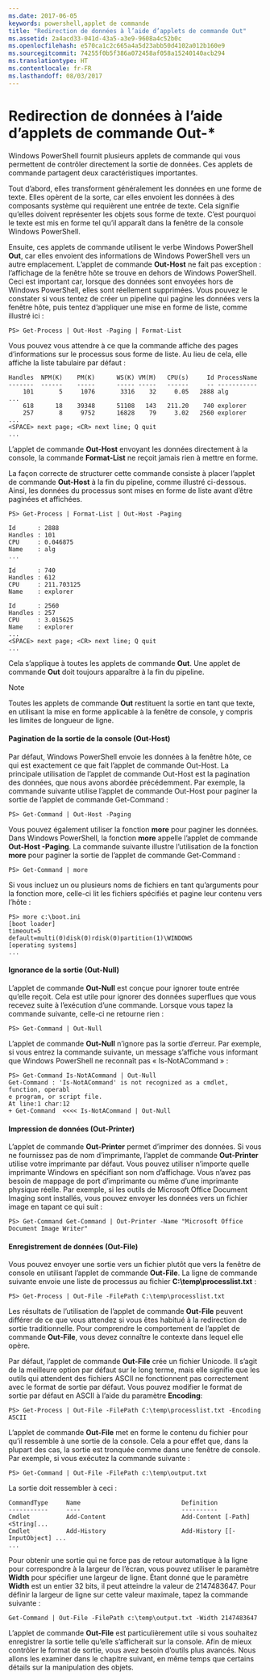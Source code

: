 ```yaml
---
ms.date: 2017-06-05
keywords: powershell,applet de commande
title: "Redirection de données à l’aide d’applets de commande Out"
ms.assetid: 2a4acd33-041d-43a5-a3e9-9608a4c52b0c
ms.openlocfilehash: e570ca1c2c665a4a5d23abb50d4102a012b160e9
ms.sourcegitcommit: 74255f0b5f386a072458af058a15240140acb294
ms.translationtype: HT
ms.contentlocale: fr-FR
ms.lasthandoff: 08/03/2017
---
```

# <a name="redirecting-data-with-out--cmdlets"></a>Redirection de données à l’aide d’applets de commande Out-\*
Windows PowerShell fournit plusieurs applets de commande qui vous permettent de contrôler directement la sortie de données. Ces applets de commande partagent deux caractéristiques importantes.

Tout d’abord, elles transforment généralement les données en une forme de texte. Elles opèrent de la sorte, car elles envoient les données à des composants système qui requièrent une entrée de texte. Cela signifie qu’elles doivent représenter les objets sous forme de texte. C’est pourquoi le texte est mis en forme tel qu’il apparaît dans la fenêtre de la console Windows PowerShell.

Ensuite, ces applets de commande utilisent le verbe Windows PowerShell **Out**, car elles envoient des informations de Windows PowerShell vers un autre emplacement. L’applet de commande **Out-Host** ne fait pas exception : l’affichage de la fenêtre hôte se trouve en dehors de Windows PowerShell. Ceci est important car, lorsque des données sont envoyées hors de Windows PowerShell, elles sont réellement supprimées. Vous pouvez le constater si vous tentez de créer un pipeline qui pagine les données vers la fenêtre hôte, puis tentez d’appliquer une mise en forme de liste, comme illustré ici :

```
PS> Get-Process | Out-Host -Paging | Format-List
```

Vous pouvez vous attendre à ce que la commande affiche des pages d’informations sur le processus sous forme de liste. Au lieu de cela, elle affiche la liste tabulaire par défaut :

```
Handles  NPM(K)    PM(K)      WS(K) VM(M)   CPU(s)     Id ProcessName
-------  ------    -----      ----- -----   ------     -- -----------
    101       5     1076       3316    32     0.05   2888 alg
...
    618      18    39348      51108   143   211.20    740 explorer
    257       8     9752      16828    79     3.02   2560 explorer
...
<SPACE> next page; <CR> next line; Q quit
...
```

L’applet de commande **Out-Host** envoyant les données directement à la console, la commande **Format-List** ne reçoit jamais rien à mettre en forme.

La façon correcte de structurer cette commande consiste à placer l’applet de commande **Out-Host** à la fin du pipeline, comme illustré ci-dessous. Ainsi, les données du processus sont mises en forme de liste avant d’être paginées et affichées.

```
PS> Get-Process | Format-List | Out-Host -Paging

Id      : 2888
Handles : 101
CPU     : 0.046875
Name    : alg
...

Id      : 740
Handles : 612
CPU     : 211.703125
Name    : explorer

Id      : 2560
Handles : 257
CPU     : 3.015625
Name    : explorer
...
<SPACE> next page; <CR> next line; Q quit
...
```

Cela s’applique à toutes les applets de commande **Out**. Une applet de commande **Out** doit toujours apparaître à la fin du pipeline.

> [!NOTE]
> Toutes les applets de commande **Out** restituent la sortie en tant que texte, en utilisant la mise en forme applicable à la fenêtre de console, y compris les limites de longueur de ligne.

#### <a name="paging-console-output-out-host"></a>Pagination de la sortie de la console (Out-Host)
Par défaut, Windows PowerShell envoie les données à la fenêtre hôte, ce qui est exactement ce que fait l’applet de commande Out-Host. La principale utilisation de l’applet de commande Out-Host est la pagination des données, que nous avons abordée précédemment. Par exemple, la commande suivante utilise l’applet de commande Out-Host pour paginer la sortie de l’applet de commande Get-Command :

```
PS> Get-Command | Out-Host -Paging
```

Vous pouvez également utiliser la fonction **more** pour paginer les données. Dans Windows PowerShell, la fonction **more** appelle l’applet de commande **Out-Host -Paging**. La commande suivante illustre l’utilisation de la fonction **more** pour paginer la sortie de l’applet de commande Get-Command :

```
PS> Get-Command | more
```

Si vous incluez un ou plusieurs noms de fichiers en tant qu’arguments pour la fonction more, celle-ci lit les fichiers spécifiés et pagine leur contenu vers l’hôte :

```
PS> more c:\boot.ini
[boot loader]
timeout=5
default=multi(0)disk(0)rdisk(0)partition(1)\WINDOWS
[operating systems]
...
```

#### <a name="discarding-output-out-null"></a>Ignorance de la sortie (Out-Null)
L’applet de commande **Out-Null** est conçue pour ignorer toute entrée qu’elle reçoit. Cela est utile pour ignorer des données superflues que vous recevez suite à l’exécution d’une commande. Lorsque vous tapez la commande suivante, celle-ci ne retourne rien :

```
PS> Get-Command | Out-Null
```

L’applet de commande **Out-Null** n’ignore pas la sortie d’erreur. Par exemple, si vous entrez la commande suivante, un message s’affiche vous informant que Windows PowerShell ne reconnaît pas « Is-NotACommand » :

```
PS> Get-Command Is-NotACommand | Out-Null
Get-Command : 'Is-NotACommand' is not recognized as a cmdlet, function, operabl
e program, or script file.
At line:1 char:12
+ Get-Command  <<<< Is-NotACommand | Out-Null
```

#### <a name="printing-data-out-printer"></a>Impression de données (Out-Printer)
L’applet de commande **Out-Printer** permet d’imprimer des données. Si vous ne fournissez pas de nom d’imprimante, l’applet de commande **Out-Printer** utilise votre imprimante par défaut. Vous pouvez utiliser n’importe quelle imprimante Windows en spécifiant son nom d’affichage. Vous n’avez pas besoin de mappage de port d’imprimante ou même d’une imprimante physique réelle. Par exemple, si les outils de Microsoft Office Document Imaging sont installés, vous pouvez envoyer les données vers un fichier image en tapant ce qui suit :

```
PS> Get-Command Get-Command | Out-Printer -Name "Microsoft Office Document Image Writer"
```

#### <a name="saving-data-out-file"></a>Enregistrement de données (Out-File)
Vous pouvez envoyer une sortie vers un fichier plutôt que vers la fenêtre de console en utilisant l’applet de commande **Out-File**. La ligne de commande suivante envoie une liste de processus au fichier **C:\\temp\\processlist.txt** :

```
PS> Get-Process | Out-File -FilePath C:\temp\processlist.txt
```

Les résultats de l’utilisation de l’applet de commande **Out-File** peuvent différer de ce que vous attendez si vous êtes habitué à la redirection de sortie traditionnelle. Pour comprendre le comportement de l’applet de commande **Out-File**, vous devez connaître le contexte dans lequel elle opère.

Par défaut, l’applet de commande **Out-File** crée un fichier Unicode. Il s’agit de la meilleure option par défaut sur le long terme, mais elle signifie que les outils qui attendent des fichiers ASCII ne fonctionnent pas correctement avec le format de sortie par défaut. Vous pouvez modifier le format de sortie par défaut en ASCII à l’aide du paramètre **Encoding**:

```
PS> Get-Process | Out-File -FilePath C:\temp\processlist.txt -Encoding ASCII
```

L’applet de commande **Out-File** met en forme le contenu du fichier pour qu’il ressemble à une sortie de la console. Cela a pour effet que, dans la plupart des cas, la sortie est tronquée comme dans une fenêtre de console. Par exemple, si vous exécutez la commande suivante :

```
PS> Get-Command | Out-File -FilePath c:\temp\output.txt
```

La sortie doit ressembler à ceci :

```
CommandType     Name                            Definition                     
-----------     ----                            ----------                     
Cmdlet          Add-Content                     Add-Content [-Path] <String[...
Cmdlet          Add-History                     Add-History [[-InputObject] ...
...
```

Pour obtenir une sortie qui ne force pas de retour automatique à la ligne pour correspondre à la largeur de l’écran, vous pouvez utiliser le paramètre **Width** pour spécifier une largeur de ligne. Étant donné que le paramètre **Width** est un entier 32 bits, il peut atteindre la valeur de 2147483647. Pour définir la largeur de ligne sur cette valeur maximale, tapez la commande suivante :

```
Get-Command | Out-File -FilePath c:\temp\output.txt -Width 2147483647
```

L’applet de commande **Out-File** est particulièrement utile si vous souhaitez enregistrer la sortie telle qu’elle s’afficherait sur la console. Afin de mieux contrôler le format de sortie, vous avez besoin d’outils plus avancés. Nous allons les examiner dans le chapitre suivant, en même temps que certains détails sur la manipulation des objets.

